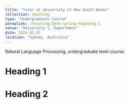 ```yaml
---
title: "Tutor at University of New South Wales"
collection: teaching
type: "Undergraduate Course"
permalink: /teaching/2014-spring-teaching-1
venue: "University 1, Department"
date: 2024-03-01
location: "Sydney, Australia"
---
```


Natural Language Processing, undergraduate level course.

Heading 1
======

Heading 2
======
